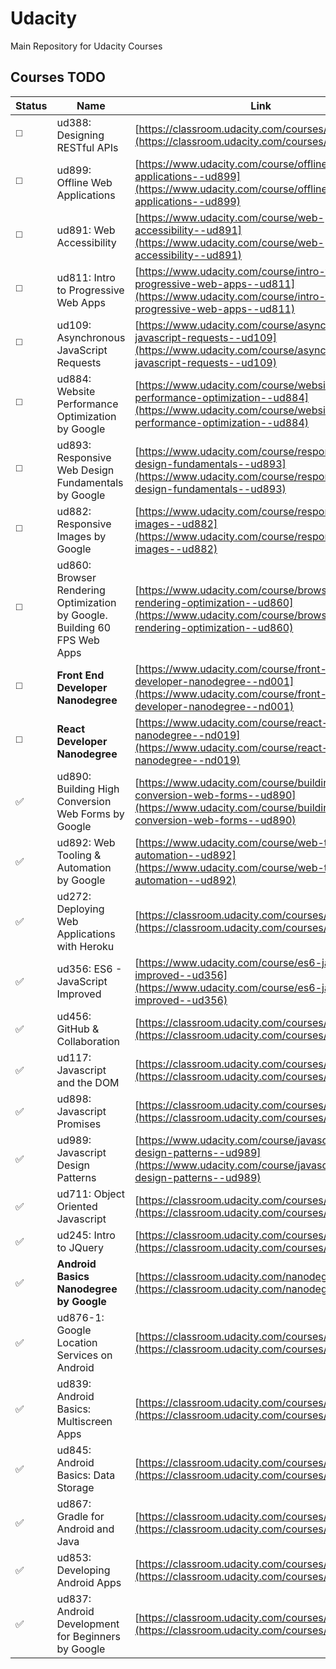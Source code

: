 # Udacity
Main Repository for Udacity Courses

## Courses TODO

Status | Name | Link
----| -------|------
:white_medium_square: | ud388: Designing RESTful APIs | [https://classroom.udacity.com/courses/ud388/](https://classroom.udacity.com/courses/ud388/)
:white_medium_square: | ud899: Offline Web Applications | [https://www.udacity.com/course/offline-web-applications--ud899](https://www.udacity.com/course/offline-web-applications--ud899)
:white_medium_square: | ud891: Web Accessibility | [https://www.udacity.com/course/web-accessibility--ud891](https://www.udacity.com/course/web-accessibility--ud891)
:white_medium_square: | ud811: Intro to Progressive Web Apps | [https://www.udacity.com/course/intro-to-progressive-web-apps--ud811](https://www.udacity.com/course/intro-to-progressive-web-apps--ud811)
:white_medium_square: | ud109: Asynchronous JavaScript Requests | [https://www.udacity.com/course/asynchronous-javascript-requests--ud109](https://www.udacity.com/course/asynchronous-javascript-requests--ud109)
:white_medium_square: | ud884: Website Performance Optimization by Google | [https://www.udacity.com/course/website-performance-optimization--ud884](https://www.udacity.com/course/website-performance-optimization--ud884)
:white_medium_square: | ud893: Responsive Web Design Fundamentals by Google | [https://www.udacity.com/course/responsive-web-design-fundamentals--ud893](https://www.udacity.com/course/responsive-web-design-fundamentals--ud893)
:white_medium_square: | ud882: Responsive Images by Google | [https://www.udacity.com/course/responsive-images--ud882](https://www.udacity.com/course/responsive-images--ud882)
:white_medium_square: | ud860: Browser Rendering Optimization by Google. Building 60 FPS Web Apps | [https://www.udacity.com/course/browser-rendering-optimization--ud860](https://www.udacity.com/course/browser-rendering-optimization--ud860)
:white_medium_square: | **Front End Developer Nanodegree** | [https://www.udacity.com/course/front-end-web-developer-nanodegree--nd001](https://www.udacity.com/course/front-end-web-developer-nanodegree--nd001)
:white_medium_square: | **React Developer Nanodegree** | [https://www.udacity.com/course/react-nanodegree--nd019](https://www.udacity.com/course/react-nanodegree--nd019)
:white_check_mark: | ud890: Building High Conversion Web Forms by Google | [https://www.udacity.com/course/building-high-conversion-web-forms--ud890](https://www.udacity.com/course/building-high-conversion-web-forms--ud890)
:white_check_mark: | ud892: Web Tooling & Automation by Google | [https://www.udacity.com/course/web-tooling-automation--ud892](https://www.udacity.com/course/web-tooling-automation--ud892)
:white_check_mark: | ud272: Deploying Web Applications with Heroku | [https://classroom.udacity.com/courses/ud272](https://classroom.udacity.com/courses/ud272)
:white_check_mark: | ud356: ES6 - JavaScript Improved | [https://www.udacity.com/course/es6-javascript-improved--ud356](https://www.udacity.com/course/es6-javascript-improved--ud356)
:white_check_mark: | ud456: GitHub & Collaboration | [https://classroom.udacity.com/courses/ud456](https://classroom.udacity.com/courses/ud456)
:white_check_mark: | ud117: Javascript and the DOM | [https://classroom.udacity.com/courses/ud117](https://classroom.udacity.com/courses/ud117)
:white_check_mark: | ud898: Javascript Promises | [https://classroom.udacity.com/courses/ud898](https://classroom.udacity.com/courses/ud898)
:white_check_mark: | ud989: Javascript Design Patterns | [https://www.udacity.com/course/javascript-design-patterns--ud989](https://www.udacity.com/course/javascript-design-patterns--ud989)
:white_check_mark: | ud711: Object Oriented Javascript | [https://classroom.udacity.com/courses/ud711](https://classroom.udacity.com/courses/ud711)
:white_check_mark: | ud245: Intro to JQuery | [https://classroom.udacity.com/courses/ud245](https://classroom.udacity.com/courses/ud245)
:white_check_mark: | **Android Basics Nanodegree by Google** | [https://classroom.udacity.com/nanodegrees/nd803](https://classroom.udacity.com/nanodegrees/nd803)
:white_check_mark: | ud876-1: Google Location Services on Android | [https://classroom.udacity.com/courses/ud876-1](https://classroom.udacity.com/courses/ud876-1)
:white_check_mark: | ud839: Android Basics: Multiscreen Apps | [https://classroom.udacity.com/courses/ud839](https://classroom.udacity.com/courses/ud839)
:white_check_mark: | ud845: Android Basics: Data Storage | [https://classroom.udacity.com/courses/ud845](https://classroom.udacity.com/courses/ud845)
:white_check_mark: | ud867: Gradle for Android and Java | [https://classroom.udacity.com/courses/ud867](https://classroom.udacity.com/courses/ud867)
:white_check_mark: | ud853: Developing Android Apps | [https://classroom.udacity.com/courses/ud853](https://classroom.udacity.com/courses/ud853)
:white_check_mark: | ud837: Android Development for Beginners by Google | [https://classroom.udacity.com/courses/ud837](https://classroom.udacity.com/courses/ud837)